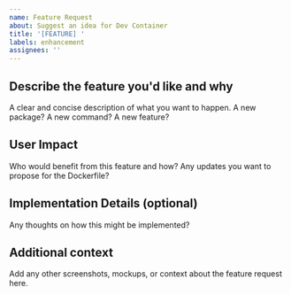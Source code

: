 ```yaml
---
name: Feature Request
about: Suggest an idea for Dev Container
title: '[FEATURE] '
labels: enhancement
assignees: ''
---
```


## Describe the feature you'd like and why
A clear and concise description of what you want to happen. A new package? A new command? A new feature?

## User Impact
Who would benefit from this feature and how? Any updates you want to propose for the Dockerfile?

## Implementation Details (optional)
Any thoughts on how this might be implemented?

## Additional context
Add any other screenshots, mockups, or context about the feature request here.